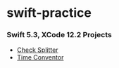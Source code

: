 # swift-practice

### Swift 5.3, XCode 12.2 Projects
* [Check Splitter](https://github.com/asobirov/swift-practice/tree/main/WeSplit)
* [Time Conventor](https://github.com/asobirov/swift-practice/tree/main/TimeConventor)
  
